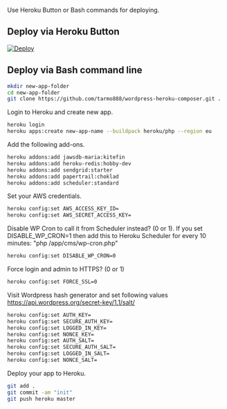 Use Heroku Button or Bash commands for deploying.

## Deploy via Heroku Button

[![Deploy](https://www.herokucdn.com/deploy/button.svg)](https://heroku.com/deploy)

## Deploy via Bash command line

```bash
mkdir new-app-folder
cd new-app-folder
git clone https://github.com/tarmo888/wordpress-heroku-composer.git .
```

Login to Heroku and create new app.
```bash
heroku login
heroku apps:create new-app-name --buildpack heroku/php --region eu
```

Add the following add-ons.
```bash
heroku addons:add jawsdb-maria:kitefin
heroku addons:add heroku-redis:hobby-dev
heroku addons:add sendgrid:starter
heroku addons:add papertrail:choklad
heroku addons:add scheduler:standard
```

Set your AWS credentials.
```bash
heroku config:set AWS_ACCESS_KEY_ID=
heroku config:set AWS_SECRET_ACCESS_KEY=
```

Disable WP Cron to call it from Scheduler instead? (0 or 1).
If you set DISABLE_WP_CRON=1 then add this to Heroku Scheduler for every 10 minutes: "php /app/cms/wp-cron.php"
```bash
heroku config:set DISABLE_WP_CRON=0
```

Force login and admin to HTTPS? (0 or 1)
```bash
heroku config:set FORCE_SSL=0
```

Visit Wordpress hash generator and set following values
https://api.wordpress.org/secret-key/1.1/salt/
```bash
heroku config:set AUTH_KEY=
heroku config:set SECURE_AUTH_KEY=
heroku config:set LOGGED_IN_KEY=
heroku config:set NONCE_KEY=
heroku config:set AUTH_SALT=
heroku config:set SECURE_AUTH_SALT=
heroku config:set LOGGED_IN_SALT=
heroku config:set NONCE_SALT=
```

Deploy your app to Heroku.
```bash
git add .
git commit -am "init"
git push heroku master
```